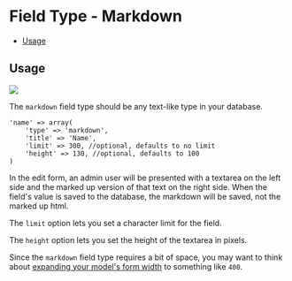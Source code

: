 # Field Type - Markdown

- [Usage](#usage)

<a name="usage"></a>
## Usage

<img src="https://raw.github.com/FrozenNode/Laravel-Administrator/master/examples/images/field-type-markdown.png" />

The `markdown` field type should be any text-like type in your database.

	'name' => array(
		'type' => 'markdown',
		'title' => 'Name',
		'limit' => 300, //optional, defaults to no limit
		'height' => 130, //optional, defaults to 100
	)

In the edit form, an admin user will be presented with a textarea on the left side and the marked up version of that text on the right side. When the field's value is saved to the database, the markdown will be saved, not the marked up html.

The `limit` option lets you set a character limit for the field.

The `height` option lets you set the height of the textarea in pixels.

Since the `markdown` field type requires a bit of space, you may want to think about [expanding your model's form width](/docs/model-configuration#form-width) to something like `400`.